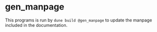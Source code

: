 # gen_manpage

This programs is run by `dune build @gen_manpage` to update the manpage
included in the documentation.

